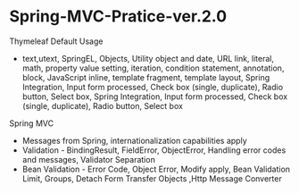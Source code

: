 # Spring-MVC-Pratice-ver.2.0

Thymeleaf Default Usage 
- text,utext, SpringEL, Objects, Utility object and date, URL link, literal, math, property value setting, iteration, condition statement, annotation, block, JavaScript inline, template fragment, template layout, Spring Integration, Input form processed, Check box (single, duplicate), Radio button, Select box, Spring Integration, Input form processed, Check box (single, duplicate), Radio button, Select box

Spring MVC 
- Messages from Spring, internationalization capabilities apply
- Validation - BindingResult, FieldError, ObjectError, Handling error codes and messages, Validator Separation
- Bean Validation - Error Code, Object Error, Modify apply, Bean Validation Limit, Groups, Detach Form Transfer Objects
,Http Message Converter
